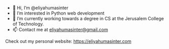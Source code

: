 - 👋 Hi, I’m @eliyahumasinter
- 👀 I’m interested in Python web development
- 🌱 I’m currently working towards a degree in CS at the Jerusalem College of Technology.
- 📫 Contact me at eliyahumasinter@gmail.com

Check out my personal website: https://eliyahumasinter.com

<!---
eliyahumasinter/eliyahumasinter is a ✨ special ✨ repository because its `README.md` (this file) appears on your GitHub profile.
You can click the Preview link to take a look at your changes.
--->
